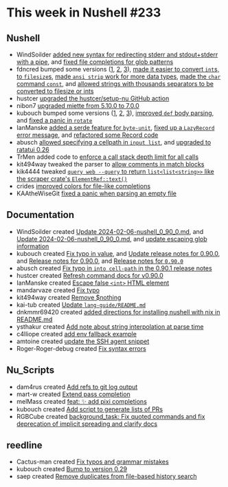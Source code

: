 # This week in Nushell #233

## Nushell

- WindSoilder [added new syntax for redirecting stderr and stdout+stderr with a pipe](https://github.com/nushell/nushell/pull/11708), and [fixed file completions for glob patterns](https://github.com/nushell/nushell/pull/11766)
- fdncred bumped some versions ([1](https://github.com/nushell/nushell/pull/11804), [2](https://github.com/nushell/nushell/pull/11793), [3](https://github.com/nushell/nushell/pull/11715)), [made it easier to convert `int`s, to `filesize`s](https://github.com/nushell/nushell/pull/11797), [made `ansi strip` work for more data types](https://github.com/nushell/nushell/pull/11781), [made the `char` command `const`](https://github.com/nushell/nushell/pull/11771), and [allowed strings with thousands separators to be converted to filesize or ints](https://github.com/nushell/nushell/pull/11724)
- hustcer [upgraded the hustcer/setup-nu GitHub action](https://github.com/nushell/nushell/pull/11792)
- nibon7 [upgraded miette from 5.10.0 to 7.0.0](https://github.com/nushell/nushell/pull/11788)
- kubouch bumped some versions ([1](https://github.com/nushell/nushell/pull/11787), [2](https://github.com/nushell/nushell/pull/11782), [3](https://github.com/nushell/nushell/pull/11730)), [improved `def` body parsing](https://github.com/nushell/nushell/pull/11719), and [fixed a panic in `rotate`](https://github.com/nushell/nushell/pull/11718)
- IanManske [added a serde feature for `byte-unit`](https://github.com/nushell/nushell/pull/11786), [fixed up a `LazyRecord` error message](https://github.com/nushell/nushell/pull/11772), and [refactored some Record code](https://github.com/nushell/nushell/pull/11726)
- abusch [allowed specifying a cellpath in `input list`](https://github.com/nushell/nushell/pull/11748), and [upgraded to ratatui 0.26](https://github.com/nushell/nushell/pull/11742)
- TrMen added code to [enforce a call stack depth limit for all calls](https://github.com/nushell/nushell/pull/11729)
- kit494way tweaked the parser to [allow comments in match blocks](https://github.com/nushell/nushell/pull/11717)
- kik4444 tweaked [`query web --query` to return `list<list<string>>` like the scraper crate's `ElementRef::text()`](https://github.com/nushell/nushell/pull/11705)
- crides [improved colors for file-like completions](https://github.com/nushell/nushell/pull/11702)
- KAAtheWiseGit [fixed a panic when parsing an empty file](https://github.com/nushell/nushell/pull/11314)

## Documentation

- WindSoilder created [Update 2024-02-06-nushell_0_90_0.md](https://github.com/nushell/nushell.github.io/pull/1249), and [Update 2024-02-06-nushell_0_90_0.md](https://github.com/nushell/nushell.github.io/pull/1241), and [update escaping glob information](https://github.com/nushell/nushell.github.io/pull/1229)
- kubouch created [Fix typo in value](https://github.com/nushell/nushell.github.io/pull/1248), and [Update release notes for 0.90.0](https://github.com/nushell/nushell.github.io/pull/1244), and [Release notes for 0.90.0](https://github.com/nushell/nushell.github.io/pull/1243), and [Release notes for `0.90.0`](https://github.com/nushell/nushell.github.io/pull/1203)
- abusch created [Fix typo in `into cell-path` in the 0.90.1 release notes](https://github.com/nushell/nushell.github.io/pull/1247)
- hustcer created [Refresh command docs for v0.90.0](https://github.com/nushell/nushell.github.io/pull/1246)
- IanManske created [Escape false `<int>` HTML element](https://github.com/nushell/nushell.github.io/pull/1245)
- mandarvaze created [Fix typo](https://github.com/nushell/nushell.github.io/pull/1242)
- kit494way created [Remove $nothing](https://github.com/nushell/nushell.github.io/pull/1239)
- kai-tub created [Update `lang-guide/README.md`](https://github.com/nushell/nushell.github.io/pull/1237)
- dnkmmr69420 created [added directions for installing nushell with nix in README.md](https://github.com/nushell/nushell.github.io/pull/1236)
- ysthakur created [Add note about string interpolation at parse time](https://github.com/nushell/nushell.github.io/pull/1227)
- c4lliope created [add env fallback example](https://github.com/nushell/nushell.github.io/pull/1226)
- amtoine created [update the SSH agent snippet](https://github.com/nushell/nushell.github.io/pull/1169)
- Roger-Roger-debug created [Fix syntax errors](https://github.com/nushell/nushell.github.io/pull/1081)

## Nu_Scripts

- dam4rus created [Add refs to git log output](https://github.com/nushell/nu_scripts/pull/757)
- mart-w created [Extend pass completion](https://github.com/nushell/nu_scripts/pull/756)
- melMass created [feat: ✨ add pixi completions](https://github.com/nushell/nu_scripts/pull/755)
- kubouch created [Add script to generate lists of PRs](https://github.com/nushell/nu_scripts/pull/753)
- RGBCube created [background_task: Fix quoted commands and fix deprecation of implicit spreading and clarify docs](https://github.com/nushell/nu_scripts/pull/752)

## reedline

- Cactus-man created [Fix typos and grammar mistakes](https://github.com/nushell/reedline/pull/743)
- kubouch created [Bump to version 0.29](https://github.com/nushell/reedline/pull/742)
- saep created [Remove duplicates from file-based history search](https://github.com/nushell/reedline/pull/741)
